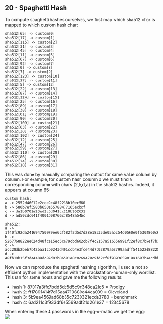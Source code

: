 20 - Spaghetti Hash
-------------------
To compute spaghetti hashes ourselves, we first map which sha512 char is mapped to which custom hash char:
```
sha512[65] -> custom[0]
sha512[17] -> custom[1]
sha512[115] -> custom[2]
sha512[31] -> custom[3]
sha512[45] -> custom[4]
sha512[11] -> custom[5]
sha512[67] -> custom[6]
sha512[92] -> custom[7]
sha512[0] -> custom[8]
sha512[7] -> custom[9]
sha512[123] -> custom[10]
sha512[37] -> custom[11]
sha512[5] -> custom[12]
sha512[22] -> custom[13]
sha512[87] -> custom[14]
sha512[124] -> custom[15]
sha512[25] -> custom[16]
sha512[89] -> custom[17]
sha512[38] -> custom[18]
sha512[61] -> custom[19]
sha512[90] -> custom[20]
sha512[109] -> custom[21]
sha512[63] -> custom[22]
sha512[28] -> custom[23]
sha512[102] -> custom[24]
sha512[12] -> custom[25]
sha512[47] -> custom[26]
sha512[59] -> custom[27]
sha512[110] -> custom[28]
sha512[86] -> custom[29]
sha512[24] -> custom[30]
sha512[18] -> custom[31]
```

This was done by manually comparing the output for same value column by column. For example, for custom hash column 0 we must find a corresponding column with chars (2,5,d,a) in the sha512 hashes. Indeed, it appears at column 65:
```
custom hash:
a -> 2552d46012e2cee9c48f2238b10ec560
b -> 580b7ef5583b650e55788477165ecbcf
c -> da1b8782a23ed2c5d041cc218b952631
d -> ad50cdc041f4001d08766c78548a54bc

sha512:
a -> 1f40fc92da241694750979ee6cf582f2d5d7d28e18335de05abc54d0560e0f5302860c652bf08d560252aa5e74210546f369fbbbce8c12cfc7957b2652fe9a75
b -> 5267768822ee624d48fce15ec5ca79cbd602cb7f4c2157a516556991f22ef8c7b5ef7b18d1ff41c59370efb0858651d44a936c11b7b144c48fe04df3c6a3e8da
c -> acc28db2beb7b42baa1cb0243d401ccb4e3fce44d7b02879a52799aadff541522d8822598b2fa664f9d5156c00c924805d75c3868bd56c2acb81d37e98e35adc
d -> 48fb10b15f3d44a09dc82d02b06581e0c0c69478c9fd2cf8f9093659019a1687baecdbb38c9e72b12169dc4148690f87467f9154f5931c5df665c6496cbfd5f5
```

Now we can reproduce the spaghetti hashing algorithm, I used a not so efficient python implementation with the crackstation-human-only wordlist. This ran for some hours and gave me the following results:

- hash 1: 87017a3ffc7bdd5dc5d5c9c348ca21c5 = Prodigy
- hash 2: ff17891414f7d15aa4719689c44ea039 = Cleveland
- hash 3: 5b9ea4569ad68b85c7230321ecda3780 = benchmark
- hash 4: 6ad211c3f933df6e5569adf21d261637 = 12345678

When entering these 4 passwords in the egg-o-matic we get the egg:  
![](./20/egg20.png)

